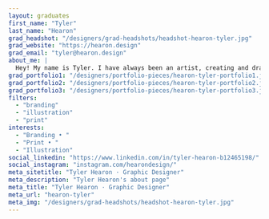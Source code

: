 ```yaml
---
layout: graduates
first_name: "Tyler"
last_name: "Hearon"
grad_headshot: "/designers/grad-headshots/headshot-hearon-tyler.jpg"
grad_website: "https://hearon.design"
grad_email: "tyler@hearon.design"
about_me: |
  Hey! My name is Tyler. I have always been an artist, creating and drawing from an early age. What once began as designing my own tattoos has now finally lead to a fully creative career.
grad_portfolio1: "/designers/portfolio-pieces/hearon-tyler-portfolio1.jpg"
grad_portfolio2: "/designers/portfolio-pieces/hearon-tyler-portfolio2.jpg"
grad_portfolio3: "/designers/portfolio-pieces/hearon-tyler-portfolio3.jpg"
filters:
  - "branding"
  - "illustration"
  - "print"
interests:
  - "Branding • "
  - "Print • "
  - "Illustration"
social_linkedin: "https://www.linkedin.com/in/tyler-hearon-b12465198/"
social_instagram: "instagram.com/hearondesign/"
meta_sitetitle: "Tyler Hearon · Graphic Designer"
meta_description: "Tyler Hearon's about page"
meta_title: "Tyler Hearon · Graphic Designer"
meta_url: "hearon-tyler"
meta_img: "/designers/grad-headshots/headshot-hearon-tyler.jpg"
---
```

